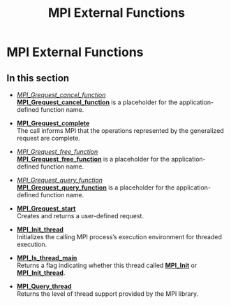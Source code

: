﻿---
title: MPI External Functions
TOCTitle: MPI External Functions
ms:assetid: 0E55F7D2-5379-44CF-B9DB-A0DC98723C79
ms:mtpsurl: https://msdn.microsoft.com/en-us/library/Dn473302(v=VS.85)
ms:contentKeyID: 59360848
ms.date: 03/28/2018
mtps_version: v=VS.85
---

# MPI External Functions

## In this section

  - [*MPI\_Grequest\_cancel\_function*](mpi-grequest-cancel-function-callback-function.md)  
    [**MPI\_Grequest\_cancel\_function**](mpi-grequest-cancel-function-callback-function.md) is a placeholder for the application-defined function name.

  - [**MPI\_Grequest\_complete**](mpi-grequest-complete-function.md)  
    The call informs MPI that the operations represented by the generalized request are complete.

  - [*MPI\_Grequest\_free\_function*](mpi-grequest-free-function-callback-function.md)  
    [**MPI\_Grequest\_free\_function**](mpi-grequest-free-function-callback-function.md) is a placeholder for the application-defined function name.

  - [*MPI\_Grequest\_query\_function*](mpi-grequest-query-function-callback-function.md)  
    [**MPI\_Grequest\_query\_function**](mpi-grequest-query-function-callback-function.md) is a placeholder for the application-defined function name.

  - [**MPI\_Grequest\_start**](mpi-grequest-start-function.md)  
    Creates and returns a user-defined request.

  - [**MPI\_Init\_thread**](mpi-init-thread-function.md)  
    Initializes the calling MPI process’s execution environment for threaded execution.

  - [**MPI\_Is\_thread\_main**](mpi-is-thread-main-function.md)  
    Returns a flag indicating whether this thread called [**MPI\_Init**](mpi-init-function.md) or [**MPI\_Init\_thread**](mpi-init-thread-function.md).

  - [**MPI\_Query\_thread**](mpi-query-thread-function.md)  
    Returns the level of thread support provided by the MPI library.

